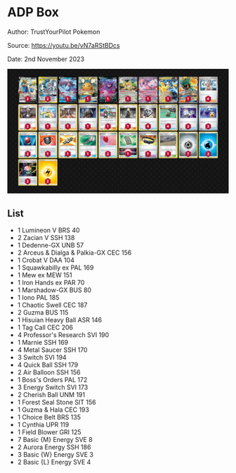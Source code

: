 # ADP Box

Author: TrustYourPilot Pokemon

Source: <https://youtu.be/vN7aRStBDcs>

Date: 2nd November 2023

![decklist](../../images/PAR/ADP%20Box/1-%20ADP%20Box.png)

## List

* 1 Lumineon V BRS 40
* 2 Zacian V SSH 138
* 1 Dedenne-GX UNB 57
* 2 Arceus & Dialga & Palkia-GX CEC 156
* 1 Crobat V DAA 104
* 1 Squawkabilly ex PAL 169
* 1 Mew ex MEW 151
* 1 Iron Hands ex PAR 70
* 1 Marshadow-GX BUS 80
* 1 Iono PAL 185
* 1 Chaotic Swell CEC 187
* 2 Guzma BUS 115
* 1 Hisuian Heavy Ball ASR 146
* 1 Tag Call CEC 206
* 4 Professor's Research SVI 190
* 1 Marnie SSH 169
* 4 Metal Saucer SSH 170
* 3 Switch SVI 194
* 4 Quick Ball SSH 179
* 2 Air Balloon SSH 156
* 1 Boss's Orders PAL 172
* 3 Energy Switch SVI 173
* 2 Cherish Ball UNM 191
* 1 Forest Seal Stone SIT 156
* 1 Guzma & Hala CEC 193
* 1 Choice Belt BRS 135
* 1 Cynthia UPR 119
* 1 Field Blower GRI 125
* 7 Basic {M} Energy SVE 8
* 2 Aurora Energy SSH 186
* 3 Basic {W} Energy SVE 3
* 2 Basic {L} Energy SVE 4
